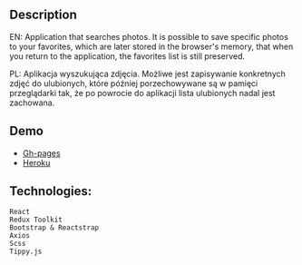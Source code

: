 ## Description

EN:
Application that searches photos.
It is possible to save specific photos to your favorites,
which are later stored in the browser's memory,
that when you return to the application, the favorites list is still preserved.

PL:
Aplikacja wyszukująca zdjęcia.
Możliwe jest zapisywanie konkretnych zdjęć do ulubionych,
które później porzechowywane są w pamięci przeglądarki tak,
że po powrocie do aplikacji lista ulubionych nadal jest zachowana.

## Demo

- [Gh-pages](https://bysiuxvx.github.io/image-search-unsplash/)
- [Heroku](https://unsplash-app-pb.herokuapp.com/)

## Technologies:

    React
    Redux Toolkit
    Bootstrap & Reactstrap
    Axios
    Scss
    Tippy.js
